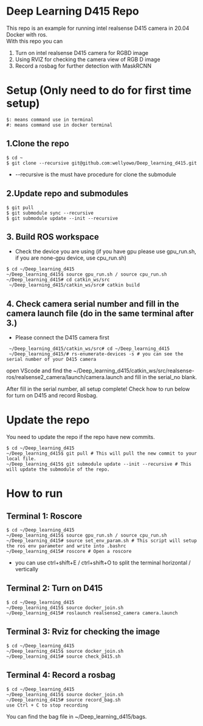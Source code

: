 # Deep Learning D415 Repo
This repo is an example for running intel realsense D415 camera in 20.04 Docker with ros.  
With this repo you can 
1. Turn on intel realsense D415 camera for RGBD image
2. Using RVIZ for checking the camera view of RGB D image 
3. Record a rosbag for further detection with MaskRCNN  

# Setup (Only need to do for first time setup)
```
$: means command use in terminal  
#: means command use in docker terminal  

```
## 1.Clone the repo
```
$ cd ~
$ git clone --recursive git@github.com:wellyowo/Deep_learning_d415.git
```
* --recursive is the must have procedure for clone the submodule


## 2.Update repo and submodules

```
$ git pull
$ git submodule sync --recursive
$ git submodule update --init --recursive
```

## 3. Build ROS workspace
* Check the device you are using (if you have gpu please use gpu_run.sh, if you are none-gpu device, use cpu_run.sh)
```
$ cd ~/Deep_learning_d415
~/Deep_learning_d415$ source gpu_run.sh / source cpu_run.sh
~/Deep_learning_d415# cd catkin_ws/src
 ~/Deep_learning_d415/catkin_ws/src# catkin build 
```
## 4. Check camera serial number and fill in the camera launch file (do in the same terminal after 3.)
* Please connect the D415 camera first
```
 ~/Deep_learning_d415/catkin_ws/src# cd ~/Deep_learning_d415
 ~/Deep_learning_d415/# rs-enumerate-devices -s # you can see the serial number of your D415 camera
```
open VScode and find the ~/Deep_learning_d415/catkin_ws/src/realsense-ros/realsense2_camera/launch/camera.launch and fill in the serial_no blank.

After fill in the serial number, all setup complete! Check how to run below for turn on D415 and record Rosbag.

# Update the repo
You need to update the repo if the repo have new commits.
```
$ cd ~/Deep_learning_d415
~/Deep_learning_d415$ git pull # This will pull the new commit to your local file.
~/Deep_learning_d415$ git submodule update --init --recursive # This will update the submodule of the repo.
```

# How to run   
## Terminal 1: Roscore
```
$ cd ~/Deep_learning_d415
~/Deep_learning_d415$ source gpu_run.sh / source cpu_run.sh
~/Deep_learning_d415# source set_env_param.sh # This script will setup the ros env parameter and write into .bashrc
~/Deep_learning_d415# roscore # Open a roscore
```
* you can use ctrl+shift+E / ctrl+shift+O to split the terminal horizontal / vertically

## Terminal 2: Turn on D415 
```
$ cd ~/Deep_learning_d415
~/Deep_learning_d415$ source docker_join.sh 
~/Deep_learning_d415# roslaunch realsense2_camera camera.launch
```


## Terminal 3: Rviz for checking the image
```
$ cd ~/Deep_learning_d415
~/Deep_learning_d415$ source docker_join.sh 
~/Deep_learning_d415# source check_D415.sh
```

## Terminal 4: Record a rosbag
```
$ cd ~/Deep_learning_d415
~/Deep_learning_d415$ source docker_join.sh 
~/Deep_learning_d415# source record_bag.sh
use Ctrl + C to stop recording
```

You can find the bag file in ~/Deep_learning_d415/bags.